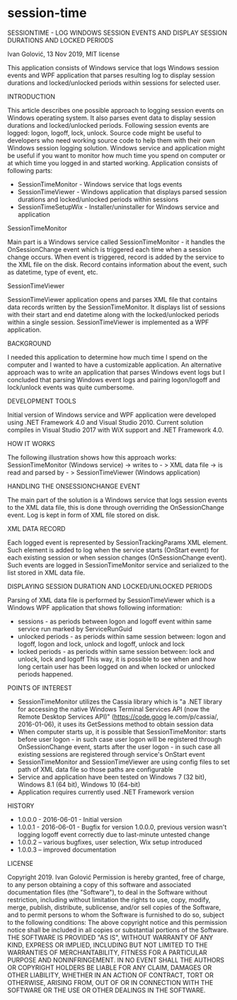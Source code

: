# session-time
SESSIONTIME - LOG WINDOWS SESSION EVENTS AND DISPLAY SESSION DURATIONS AND LOCKED PERIODS

Ivan Golović, 13 Nov 2019, MIT license

This application consists of Windows service that logs Windows session events and WPF application that parses resulting log to display session durations and locked/unlocked periods within sessions for selected user.

INTRODUCTION

This article describes one possible approach to logging session events on Windows operating system. It also parses event data to display session durations and locked/unlocked periods. Following session events are logged: logon, logoff, lock, unlock.
Source code might be useful to developers who need working source code to help them with their own Windows session logging solution. Windows service and application might be useful if you want to monitor how much time you spend on computer or at which time you logged in and started working.
Application consists of following parts:
-	SessionTimeMonitor - Windows service that logs events
-	SessionTimeViewer - Windows application that displays parsed session durations and locked/unlocked periods within sessions
-	SessionTimeSetupWix - Installer/uninstaller for Windows service and application

SessionTimeMonitor

Main part is a Windows service called SessionTimeMonitor - it handles the OnSessionChange event which is triggered each time when a session change occurs. When event is triggered, record is added by the service to the XML file on the disk. Record contains information about the event, such as datetime, type of event, etc.

SessionTimeViewer

SessionTimeViewer application opens and parses XML file that contains data records written by the SessionTimeMonitor. It displays list of sessions with their start and end datetime along with the locked/unlocked periods within a single session. SessionTimeViewer is implemented as a WPF application.

BACKGROUND

I needed this application to determine how much time I spend on the computer and I wanted to have a customizable application. An alternative approach was to write an application that parses Windows event logs but I concluded that parsing Windows event logs and pairing logon/logoff and lock/unlock events was quite cumbersome.

DEVELOPMENT TOOLS

Initial version of Windows service and WPF application were developed using .NET Framework 4.0 and Visual Studio 2010. Current solution compiles in Visual Studio 2017 with WiX support and .NET Framework 4.0.

HOW IT WORKS

The following illustration shows how this approach works:
SessionTimeMonitor (Windows service)
-> writes to - > XML data file -> is read and parsed by - >
SessionTimeViewer (Windows application)

HANDLING THE ONSESSIONCHANGE EVENT

The main part of the solution is a Windows service that logs session events to the XML data file, this is done through overriding the OnSessionChange event. Log is kept in form of XML file stored on disk.

XML DATA RECORD

Each logged event is represented by SessionTrackingParams XML element. Such element is added to log when the service starts (OnStart event) for each existing session or when session changes (OnSessionChange event). Such events are logged in SessionTimeMonitor service and serialized to the list stored in XML data file.

DISPLAYING SESSION DURATION AND LOCKED/UNLOCKED PERIODS

Parsing of XML data file is performed by SessionTimeViewer which is a Windows WPF application that shows following information:
-	sessions - as periods between logon and logoff event within same service run marked by ServiceRunGuid
-	unlocked periods - as periods within same session between: logon and logoff, logon and lock, unlock and logoff, unlock and lock
-	locked periods - as periods within same session between: lock and unlock, lock and logoff
This way, it is possible to see when and how long certain user has been logged on and when locked or unlocked periods happened.

POINTS OF INTEREST

-	SessionTimeMonitor utilizes the Cassia library which is "a .NET library for accessing the native Windows Terminal Services API (now the Remote Desktop Services API)" (https://code.goog le.com/p/cassia/, 2016-01-06), it uses its GetSessions method to obtain session data
-	When computer starts up, it is possible that SessionTimeMonitor: starts before user logon - in such case user logon will be registered through OnSessionChange event, starts after the user logon - in such case all existing sessions are registered through service's OnStart event
-	SessionTimeMonitor and SessionTimeViewer are using config files to set path of XML data file so those paths are configurable
-	Service and application have been tested on Windows 7 (32 bit), Windows 8.1 (64 bit), Windows 10 (64-bit)
-	Application requires currently used .NET Framework version

HISTORY

-	1.0.0.0 - 2016-06-01 - Initial version
-	1.0.0.1 - 2016-06-01 - Bugfix for version 1.0.0.0, previous version wasn't logging logoff event correctly due to last-minute untested change
-	1.0.0.2 – various bugfixes, user selection, Wix setup introduced
-	1.0.0.3 – improved documentation

LICENSE

Copyright 2019. Ivan Golović
Permission is hereby granted, free of charge, to any person obtaining a copy of this software and associated documentation files (the "Software"), to deal in the Software without restriction, including without limitation the rights to use, copy, modify, merge, publish, distribute, sublicense, and/or sell copies of the Software, and to permit persons to whom the Software is furnished to do so, subject to the following conditions:
The above copyright notice and this permission notice shall be included in all copies or substantial portions of the Software.
THE SOFTWARE IS PROVIDED "AS IS", WITHOUT WARRANTY OF ANY KIND, EXPRESS OR IMPLIED, INCLUDING BUT NOT LIMITED TO THE WARRANTIES OF MERCHANTABILITY, FITNESS FOR A PARTICULAR PURPOSE AND NONINFRINGEMENT. IN NO EVENT SHALL THE AUTHORS OR COPYRIGHT HOLDERS BE LIABLE FOR ANY CLAIM, DAMAGES OR OTHER LIABILITY, WHETHER IN AN ACTION OF CONTRACT, TORT OR OTHERWISE, ARISING FROM, OUT OF OR IN CONNECTION WITH THE SOFTWARE OR THE USE OR OTHER DEALINGS IN THE SOFTWARE.

